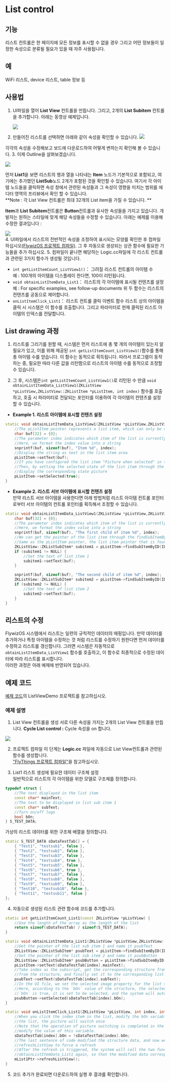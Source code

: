 
# List control
## 기능
 리스트 컨트롤은 한 페이지에 모든 정보를 표시할 수 없을 경우 그리고 어떤 정보들이 일정한 속성으로 분류될 필요가 있을 때 자주 사용됩니다.

## 예
WiFi 리스트, device 리스트, table 정보 등

## 사용법
1. UI파일을 열어 **List View** 컨트롤을 만듭니다. 그리고, 2개의 **List Subitem** 컨트롤을 추가합니다. 아래는 동영상 예제입니다.

   ![](assets/list/add_list.gif)
2. 만들어진 리스트를 선택하면 아래와 같이 속성을 확인할 수 있습니다.
 ![](assets/list/properties.png)   

  각각의 속성을 수정해보고 보드에 다운로드하여 어떻게 변하는지 확인해 볼 수 있습니다.
3. 이제 Outline을 살펴보겠습니다.

   ![](assets/list/list_outline.png)

 먼저 **List1**을 보면 리스트의 행과 열을 나타내는 **Item** 노드가 기본적으로 포함되고, 여기에는 추가했던 **ListSub**노드 2개가 포함된 것을 확인할 수 있습니다.
여기서 각 아이템 노드들을 클릭하면 속성 창에서 관련된 속성들과 그 속성이 영향을 미치는 범위를 에디터 영역의 프리뷰에서 확인 할 수 있습니다.  
**Note : 각 List View 컨트롤은 최대 32개의 List item을 가질 수 있습니다. **

 **Item**과 **List Subitem**컨트롤은 **Button**컨트롤과 유사한 속성들을 가지고 있습니다.
 개발자는 원하는 스타일에 맞게 해당 속성들을 수정할 수 있습니다.  아래는 예제를 이용해 수정한 결과입니다 : 

 ![](assets/list/preview.png)  
4. UI파일에서 리스트의 전반적인 속성을 조정하여 표시되는 모양를 확인한 후 컴파일 하십시오[(FlywizOS 프로젝트 컴파일)](how_to_compile_flythings.md#how_to_compile_flythings). 그 후 자동으로 생성되는 상관 함수에 필요한 기능들을 추가 하십시오.
5. 컴파일이 끝나면 해당하는 Logic.cc파일에 각 리스트 컨트롤과 관련된 3가지 함수가 생성될 것입니다.
  *  `int getListItemCount_ListView1()`： 그려질 리스트 컨트롤의 아이템 수  
        예 : 100개의 아이템을 디스플레이 한다면, 100이 리턴됩니다.
  *  `void obtainListItemData_List1`： 리스트의 각 아이템에 표시될 컨텐츠를 설정
     예 : For specific examples, see follow-up documents
    위 두 함수는 리스트의 컨텐츠를 공동으로 제어합니다.
  *  `onListItemClick_List1`： 리스트 컨트롤 클릭 이벤트 함수
    리스트 상의 아이템을 클릭 시 시스템은 이 함수를 호출합니다. 그리고 파라미터로 현재 클릭된 리스트 아이템의 인덱스를 전달합니다.

## List drawing 과정
  1. 리스트를 그리기를 원할 때, 시스템은 먼저 리스트에 총 몇 개의 아이템이 있는지 알 필요가 있고, 이를 위해 제공된 `int getListItemCount_ListView1()`함수를 통해 총 아이템 수를 얻습니다. 이 함수는 동적으로 획득됩니다. 따라서 프로그램이 동작하는 중, 필요한 따라 다른 값을 리턴함으로 리스트의 아이템 수를 동적으로 조정할 수 있습니다.  

  2. 그 후, 시스템은`int getListItemCount_ListView1()`로 리턴된 수 만큼 `void obtainListItemData_ListView1(ZKListView *pListView,ZKListView::ZKListItem *pListItem, int index)` 함수를 호출하고, 호출 시 파라미터로 전달되는 포인터를 이용하여 각 아이템의 컨텐츠를 설정할 수 있습니다.

      
* **Example 1. 리스트 아이템에 표시할 컨텐츠 설정**
~~~C++
static void obtainListItemData_ListView1(ZKListView *pListView,ZKListView::ZKListItem *pListItem, int index) {
    //The pListItem pointer represents a list item, which can only be used in this function
    char buf[32] = {0};
    //The parameter index indicates which item of the list is currently drawn, starting from 0.
    //Here, we format the index value into a string
    snprintf(buf, sizeof(buf), "Item %d", index);
    //Display the string as text in the list item area
    pListItem->setText(buf);
    //If you have configured the list item "Picture when selected" in the ui file,
    //Then, by setting the selected state of the list item through the following line of code, you can control the list item to
    //display the corresponding state picture
    pListItem->setSelected(true);
}
~~~
* **Example 2. 리스트 서브 아이템에 표시할 컨텐츠 설정**  
만약 리스트 서브 아이템을 사용한다면 아래 방법처럼 리스트 아이템 컨트롤 포인터로부터 서브 아이템의 컨트롤 포인터를 획득해서 조정할 수 있습니다.
~~~C++
static void obtainListItemData_ListView1(ZKListView *pListView,ZKListView::ZKListItem *pListItem, int index) {
    char buf[32] = {0};
    //The parameter index indicates which item of the list is currently drawn, starting from 0.
    //Here, we format the index value into a string
    snprintf(buf, sizeof(buf), "The first child of item %d", index);
    //We can get the pointer of the list item through the findSubItemByID() function and the ID of the list item
    //Same as the pListItem pointer, the list item pointer that is found can only be used in this function
    ZKListView::ZKListSubItem* subitem1 = pListItem->findSubItemByID(ID_MAIN_SubItem1);
    if (subitem1 != NULL) {
        //Set the text of list item 1
        subitem1->setText(buf);
    }

    snprintf(buf, sizeof(buf), "The second child of item %d", index);
    ZKListView::ZKListSubItem* subitem2 = pListItem->findSubItemByID(ID_MAIN_SubItem2);
    if (subitem2 != NULL) {
        //Set the text of list item 2
        subitem2->setText(buf);
    }
}
~~~



## 리스트의 수정

 FlywizOS 시스템에서 리스트는 일련의 규칙적인 데이터의 매핑입니다. 만약 데이터를 추가하거나 특정 아이템을 수정하는 것 처럼 리스트를 수정하기 원한다면 먼저 데이터를 수정하고 리스트를 갱신합니다. 그러면 시스템은 자동적으로 ` obtainListItemData_ListView1` 함수를 호출하고, 이 함수로 최종적으로 수정된 데이터에 따라 리스트를 표시합니다.  
 이러한 과정은 아래 예제에 반영되어 있습니다.

## 예제 코드
[예제 코드](demo_download.md#demo_download)의 ListViewDemo 프로젝트를 참고하십시오.

### 예제 설명
1. List View 컨트롤을 생성
서로 다른 속성을 가지는 2개의 List View 컨트롤을 만듭니다.
**Cycle List control :** Cycle 속성을 on 합니다.

  ![](assets/list/listview_new_widget.gif)

2. 프로젝트 컴파일
이 단계는 **Logic.cc** 파일에 자동으로 List View컨트롤과 관련된 함수를 생성합니다.  
["FlyThings 프로젝트 컴파일"](how_to_compile_flythings.md#how_to_compile_flythings)을 참고하십시오.

3. List1 리스트 생성에 필요한 데이터 구조체 설정  
일반적으로 리스트의 각 아이템을 위한 모델로 구조체를 정의합니다.
```c++
typedef struct {
    //The text displayed in the list item
	const char* mainText;
    //The text to be displayed in list sub item 1
	const char* subText;
    //Turn on/off logo
	bool bOn;
} S_TEST_DATA;
```
가상의 리스트 데이터를 위한 구조체 배열을 정의합니다.
```c++
static S_TEST_DATA sDataTestTab[] = {
	{ "Test1", "testsub1", false },
	{ "Test2", "testsub2", false },
	{ "Test3", "testsub3", false },
	{ "Test4", "testsub4", true },
	{ "Test5", "testsub5", false },
	{ "Test6", "testsub6", true },
	{ "Test7", "testsub7", false },
	{ "Test8", "testsub8", false },
	{ "Test9", "testsub9", false },
	{ "Test10", "testsub10", false },
	{ "Test11", "testsub11", false }
};
```

4. 자동으로 생성된 리스트 관련 함수에 코드를 추가합니다.
  ```c++
  static int getListItemCount_List1(const ZKListView *pListView) {
      //Use the length of the array as the length of the list
      return sizeof(sDataTestTab) / sizeof(S_TEST_DATA);
  }

  static void obtainListItemData_List1(ZKListView *pListView,ZKListView::ZKListItem *pListItem, int index) {
      //Get the pointer of the list sub item 1 and name it psubText
      ZKListView::ZKListSubItem* psubText = pListItem->findSubItemByID(ID_MAIN_ListSub1);
      //Get the pointer of the list sub item 2 and name it psubButton
      ZKListView::ZKListSubItem* psubButton = pListItem->findSubItemByID(ID_MAIN_ListSub2);
      pListItem->setText(sDataTestTab[index].mainText);
      //Take index as the subscript, get the corresponding structure from the array, get the text that needs to be displayed 
      //from the structure, and finally set it to the corresponding list item
      psubText->setText(sDataTestTab[index].subText);
      //In the UI file, we set the selected image property for the list sub item 2
      //Here, according to the `bOn` value of the structure, the selected state of the list item is set, so that if the member
      //`bOn` is true, it is set to be selected, and the system will automatically display the selected picture previously set
      psubButton->setSelected(sDataTestTab[index].bOn);
  }

  static void onListItemClick_List1(ZKListView *pListView, int index, int id) {
      //When you click the index item in the list, modify the bOn variable to reverse bOn. In this way, every time you click on
      //the list, the picture will switch once
      //Note that the operation of picture switching is completed in the obtainListItemData_List1 function, and now we only 
      //modify the value of this variable.
      sDataTestTab[index].bOn = !sDataTestTab[index].bOn;
      //The last sentence of code modified the structure data, and now we want to refresh the list immediately, and call
      //refreshListView to force a refresh
      //After the refresh is triggered, the system will call the two functions getListItemCount_List1 and 
      //obtainListItemData_List1 again, so that the modified data corresponds to the list display.
      mList1Ptr->refreshListView();
  }
  ```
5. 코드 추가가 완료되면 다운로드하여 실행 후 결과를 확인합니다.
